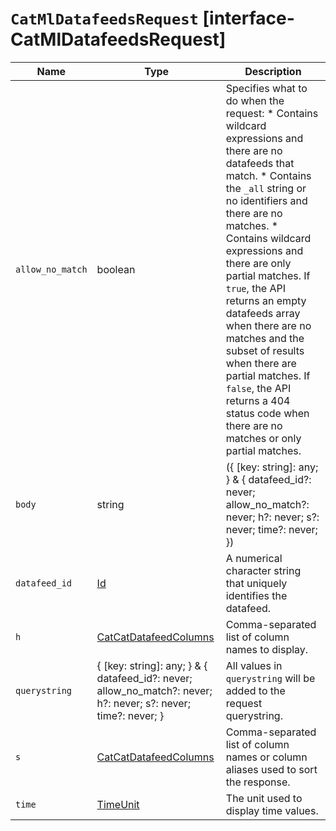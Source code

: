 # `CatMlDatafeedsRequest` [interface-CatMlDatafeedsRequest]

| Name | Type | Description |
| - | - | - |
| `allow_no_match` | boolean | Specifies what to do when the request: * Contains wildcard expressions and there are no datafeeds that match. * Contains the `_all` string or no identifiers and there are no matches. * Contains wildcard expressions and there are only partial matches. If `true`, the API returns an empty datafeeds array when there are no matches and the subset of results when there are partial matches. If `false`, the API returns a 404 status code when there are no matches or only partial matches. |
| `body` | string | ({ [key: string]: any; } & { datafeed_id?: never; allow_no_match?: never; h?: never; s?: never; time?: never; }) | All values in `body` will be added to the request body. |
| `datafeed_id` | [Id](./Id.md) | A numerical character string that uniquely identifies the datafeed. |
| `h` | [CatCatDatafeedColumns](./CatCatDatafeedColumns.md) | Comma-separated list of column names to display. |
| `querystring` | { [key: string]: any; } & { datafeed_id?: never; allow_no_match?: never; h?: never; s?: never; time?: never; } | All values in `querystring` will be added to the request querystring. |
| `s` | [CatCatDatafeedColumns](./CatCatDatafeedColumns.md) | Comma-separated list of column names or column aliases used to sort the response. |
| `time` | [TimeUnit](./TimeUnit.md) | The unit used to display time values. |
